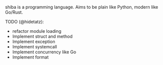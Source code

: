 shiba is a programming language. Aims to be plain like Python, modern like Go/Rust.

TODO (@hidetatz):
- refactor module loading
- Implement struct and method 
- Implement exception
- Implement systemcall
- Implement concurrency like Go
- Implement format
